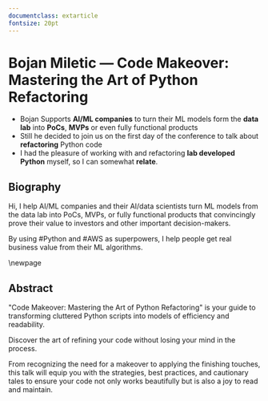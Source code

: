 ```yaml
---
documentclass: extarticle
fontsize: 20pt
---
```


# Bojan Miletic — Code Makeover: Mastering the Art of Python Refactoring

 * Bojan Supports **AI/ML companies** to turn their ML models form the **data
   lab** into **PoCs**, **MVPs** or even fully functional products
 * Still he decided to join us on the first day of the conference to talk about
   **refactoring** Python code
 * I had the pleasure of working with and refactoring **lab developed Python**
   myself, so I can somewhat **relate**.


## Biography

Hi, I help AI/ML companies and their AI/data scientists turn ML models from the data lab into PoCs, MVPs, or fully functional products that convincingly prove their value to investors and other important decision-makers.

By using #Python and #AWS as superpowers, I help people get real business value from their ML algorithms.

\newpage

## Abstract

"Code Makeover: Mastering the Art of Python Refactoring" is your guide to transforming cluttered Python scripts into models of efficiency and readability. 

Discover the art of refining your code without losing your mind in the process. 

From recognizing the need for a makeover to applying the finishing touches, this talk will equip you with the strategies, best practices, and cautionary tales to ensure your code not only works beautifully but is also a joy to read and maintain.
